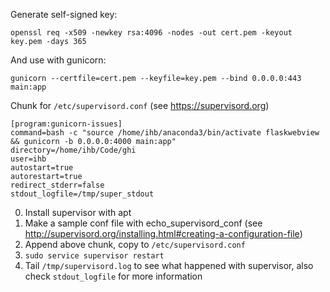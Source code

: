 Generate self-signed key:
```
openssl req -x509 -newkey rsa:4096 -nodes -out cert.pem -keyout key.pem -days 365
```

And use with gunicorn:
```
gunicorn --certfile=cert.pem --keyfile=key.pem --bind 0.0.0.0:443 main:app
``` 

Chunk for ``/etc/supervisord.conf`` (see https://supervisord.org)
```
[program:gunicorn-issues]
command=bash -c "source /home/ihb/anaconda3/bin/activate flaskwebview && gunicorn -b 0.0.0.0:4000 main:app"
directory=/home/ihb/Code/ghi
user=ihb
autostart=true
autorestart=true
redirect_stderr=false
stdout_logfile=/tmp/super_stdout
```

0. Install supervisor with apt
1. Make a sample conf file with echo_supervisord_conf (see http://supervisord.org/installing.html#creating-a-configuration-file)
2. Append above chunk, copy to ``/etc/supervisord.conf``
3. ``sudo service supervisor restart``
4. Tail ``/tmp/supervisord.log`` to see what happened with supervisor, also check ``stdout_logfile`` for more information
